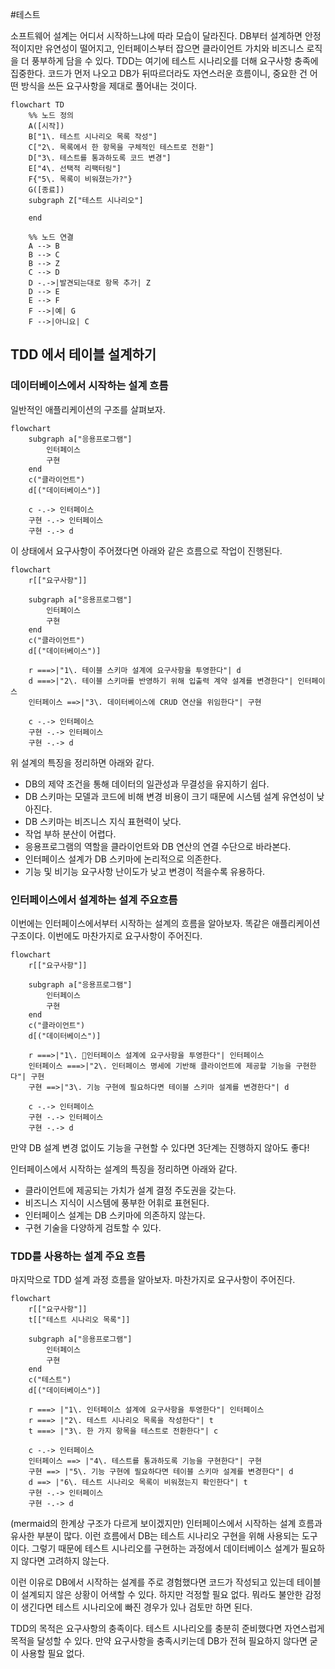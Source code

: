 #테스트

소프트웨어 설계는 어디서 시작하느냐에 따라 모습이 달라진다. DB부터 설계하면 안정적이지만 유연성이 떨어지고, 인터페이스부터 잡으면 클라이언트 가치와 비즈니스 로직을 더 풍부하게 담을 수 있다. TDD는 여기에 테스트 시나리오를 더해 요구사항 충족에 집중한다. 코드가 먼저 나오고 DB가 뒤따르더라도 자연스러운 흐름이니, 중요한 건 어떤 방식을 쓰든 요구사항을 제대로 풀어내는 것이다.

```mermaid
flowchart TD
    %% 노드 정의
    A([시작])
    B["1\. 테스트 시나리오 목록 작성"]
    C["2\. 목록에서 한 항목을 구체적인 테스트로 전환"]
    D["3\. 테스트를 통과하도록 코드 변경"]
    E["4\. 선택적 리팩터링"]
    F{"5\. 목록이 비워졌는가?"}
    G([종료])
    subgraph Z["테스트 시나리오"]
    
    end

    %% 노드 연결
    A --> B
    B --> C
    B --> Z
    C --> D
    D -.->|발견되는대로 항목 추가| Z
    D --> E
    E --> F
    F -->|예| G
    F -->|아니요| C
```

## TDD 에서 테이블 설계하기

### 데이터베이스에서 시작하는 설계 흐름

일반적인 애플리케이션의 구조를 살펴보자.

```mermaid
flowchart 
	subgraph a["응용프로그램"]
		인터페이스
		구현
	end
	c("클라이언트")
	d[("데이터베이스")]
	
	c -.-> 인터페이스
	구현 -.-> 인터페이스
	구현 -.-> d
```

이 상태에서 요구사항이 주어졌다면 아래와 같은 흐름으로 작업이 진행된다.

```mermaid
flowchart 
	r[["요구사항"]]
	
	subgraph a["응용프로그램"]
		인터페이스
		구현
	end
	c("클라이언트")
	d[("데이터베이스")]
	
	r ===>|"1\. 테이블 스키마 설계에 요구사항을 투영한다"| d
	d ===>|"2\. 테이블 스키마를 반영하기 위해 입출력 계약 설계를 변경한다"| 인터페이스
	인터페이스 ==>|"3\. 데이터베이스에 CRUD 연산을 위임한다"| 구현
	
	c -.-> 인터페이스
	구현 -.-> 인터페이스
	구현 -.-> d
```

위 설계의 특징을 정리하면 아래와 같다.
- DB의 제약 조건을 통해 데이터의 일관성과 무결성을 유지하기 쉽다.
- DB 스키마는 모델과 코드에 비해 변경 비용이 크기 때문에 시스템 설계 유연성이 낮아진다.
- DB 스키마는 비즈니스 지식 표현력이 낮다.
- 작업 부하 분산이 어렵다.
- 응용프로그램의 역할을 클라이언트와 DB 연산의 연결 수단으로 바라본다.
- 인터페이스 설계가 DB 스키마에 논리적으로 의존한다.
- 기능 및 비기능 요구사항 난이도가 낮고 변경이 적을수록 유용하다.

### 인터페이스에서 설계하는 설계 주요흐름
이번에는 인터페이스에서부터 시작하는 설계의 흐름을 알아보자. 똑같은 애플리케이션 구조이다. 이번에도 마찬가지로 요구사항이 주어진다.
```mermaid
flowchart 
	r[["요구사항"]]
	
	subgraph a["응용프로그램"]
		인터페이스
		구현
	end
	c("클라이언트")
	d[("데이터베이스")]
	
	r ===>|"1\. 인터페이스 설계에 요구사항을 투영한다"| 인터페이스
	인터페이스 ===>|"2\. 인터페이스 명세에 기반해 클라이언트에 제공할 기능을 구현한다"| 구현
	구현 ==>|"3\. 기능 구현에 필요하다면 테이블 스키마 설계를 변경한다"| d
	
	c -.-> 인터페이스
	구현 -.-> 인터페이스
	구현 -.-> d
```

만약 DB 설계 변경 없이도 기능을 구현할 수 있다면 3단계는 진행하지 않아도 좋다! 

인터페이스에서 시작하는 설계의 특징을 정리하면 아래와 같다.
- 클라이언트에 제공되는 가치가 설계 결정 주도권을 갖는다.
- 비즈니스 지식이 시스템에 풍부한 어휘로 표현된다.
- 인터페이스 설계는 DB 스키마에 의존하지 않는다.
- 구현 기술을 다양하게 검토할 수 있다.

### TDD를 사용하는 설계 주요 흐름
마지막으로 TDD 설계 과정 흐름을 알아보자. 마찬가지로 요구사항이 주어진다.
```mermaid
flowchart 
	r[["요구사항"]]
	t[["테스트 시나리오 목록"]]
	
	subgraph a["응용프로그램"]
		인터페이스
		구현
	end
	c("테스트")
	d[("데이터베이스")]
	
	r ===> |"1\. 인터페이스 설계에 요구사항을 투영한다"| 인터페이스
	r ===> |"2\. 테스트 시나리오 목록을 작성한다"| t
	t ===> |"3\. 한 가지 항목을 테스트로 전환한다"| c
	
	c -.-> 인터페이스
	인터페이스 ==> |"4\. 테스트를 통과하도록 기능을 구현한다"| 구현
	구현 ==> |"5\. 기능 구현에 필요하다면 테이블 스키마 설계를 변경한다"| d
	d ==> |"6\. 테스트 시나리오 목록이 비워졌는지 확인한다"| t
	구현 -.-> 인터페이스
	구현 -.-> d
```

(mermaid의 한계상 구조가 다르게 보이겠지만) 인터페이스에서 시작하는 설계 흐름과 유사한 부분이 많다. 이런 흐름에서 DB는 테스트 시나리오 구현을 위해 사용되는 도구이다. 그렇기 때문에 테스트 시나리오를 구현하는 과정에서 데이터베이스 설계가 필요하지 않다면 고려하지 않는다.

이런 이유로 DB에서 시작하는 설계를 주로 경험했다면 코드가 작성되고 있는데 테이블이 설계되지 않은 상황이 어색할 수 있다. 하지만 걱정할 필요 없다. 뭐라도 불안한 감정이 생긴다면 테스트 시나리오에 빠진 경우가 있나 검토만 하면 된다. 

TDD의 목적은 요구사항의 충족이다. 테스트 시나리오를 충분히 준비했다면 자연스럽게 목적을 달성할 수 있다. 만약 요구사항을 충족시키는데 DB가 전혀 필요하지 않다면 굳이 사용할 필요 없다. 